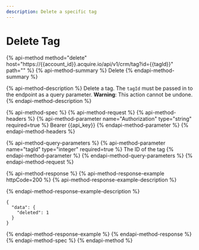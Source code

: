 ```yaml
---
description: Delete a specific tag
---
```


# Delete Tag

{% api-method method="delete" host="https://{{account\_id}}.acquire.io/api/v1/crm/tag?id={{tagId}}" path="" %}
{% api-method-summary %}
Delete
{% endapi-method-summary %}

{% api-method-description %}
Delete a tag. The `tagId` must be passed in to the endpoint as a query parameter. **Warning**: This action cannot be undone. 
{% endapi-method-description %}

{% api-method-spec %}
{% api-method-request %}
{% api-method-headers %}
{% api-method-parameter name="Authorization" type="string" required=true %}
Bearer {{api\_key}}
{% endapi-method-parameter %}
{% endapi-method-headers %}

{% api-method-query-parameters %}
{% api-method-parameter name="tagId" type="integer" required=true %}
The ID of the tag
{% endapi-method-parameter %}
{% endapi-method-query-parameters %}
{% endapi-method-request %}

{% api-method-response %}
{% api-method-response-example httpCode=200 %}
{% api-method-response-example-description %}

{% endapi-method-response-example-description %}

```
{
  "data": {
    "deleted": 1
  }
}
```
{% endapi-method-response-example %}
{% endapi-method-response %}
{% endapi-method-spec %}
{% endapi-method %}


